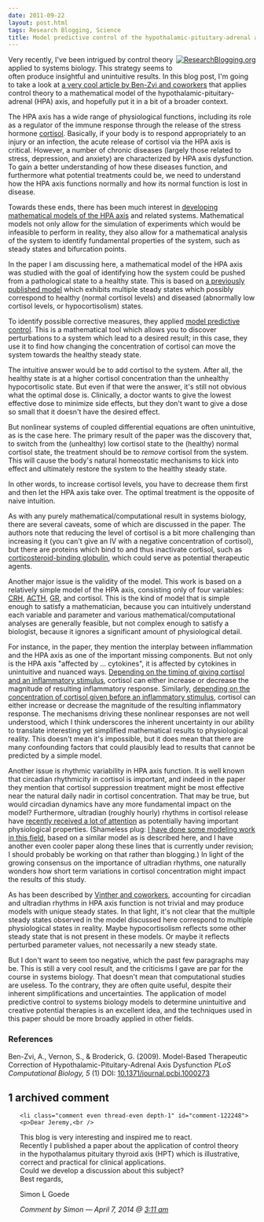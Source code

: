 ```yaml
---
date: 2011-09-22
layout: post.html
tags: Research Blogging, Science
title: Model predictive control of the hypothalamic-pituitary-adrenal axis
---
```


<div style="float:right; padding: 0 0 5px 5px;"><a href="http://www.researchblogging.org"><img style="border:0;" src="/files/icons/rb2_large_gray.png" alt="ResearchBlogging.org" /></a></a></div>

<p>Very recently, I've been intrigued by control theory applied to systems biology. This strategy seems to often produce insightful and unintuitive results. In this blog post, I'm going to take a look at <a href="http://dx.doi.org/10.1371/journal.pcbi.1000273">a very cool article by Ben-Zvi and coworkers</a> that applies control theory to a mathematical model of the hypothalamic-pituitary-adrenal (HPA) axis, and hopefully put it in a bit of a broader context.</p>

<!--more-->

<p>The HPA axis has a wide range of physiological functions, including its role as a regulator of the immune response through the release of the stress hormone <a href="http://en.wikipedia.org/wiki/Cortisol">cortisol</a>. Basically, if your body is to respond appropriately to an injury or an infection, the acute release of cortisol via the HPA axis is critical. However, a number of chronic diseases (largely those related to stress, depression, and anxiety) are characterized by HPA axis dysfunction. To gain a better understanding of how these diseases function, and furthermore what potential treatments could be, we need to understand how the HPA axis functions normally and how its normal function is lost in disease.</p>

<p>Towards these ends, there has been much interest in <a href="http://scholar.google.com/scholar?q=%22mathematical+model%22+%22hpa+axis%22">developing mathematical models of the HPA axis</a> and related systems. Mathematical models not only allow for the simulation of experiments which would be infeasible to perform in reality, they also allow for a mathematical analysis of the system to identify fundamental properties of the system, such as steady states and bifurcation points.</p>

<p>In the paper I am discussing here, a mathematical model of the HPA axis was studied with the goal of identifying how the system could be pushed from a pathological state to a healthy state. This is based on <a href="http://dx.doi.org/10.1186/1742-4682-4-8">a previously published model</a> which exhibits multiple steady states which possibly correspond to healthy (normal cortisol levels) and diseased (abnormally low cortisol levels, or hypocortisolism) states.</p>

<p>To identify possible corrective measures, they applied <a href="http://en.wikipedia.org/wiki/Model_predictive_control">model predictive control</a>. This is a mathematical tool which allows you to discover perturbations to a system which lead to a desired result; in this case, they use it to find how changing the concentration of cortisol can move the system towards the healthy steady state.<p>

<p>The intuitive answer would be to add cortisol to the system. After all, the healthy state is at a higher cortisol concentration than the unhealthy hypocortisolic state. But even if that were the answer, it's still not obvious what the optimal dose is. Clinically, a doctor wants to give the lowest effective dose to minimize side effects, but they don't want to give a dose so small that it doesn't have the desired effect.</p>

<p>But nonlinear systems of coupled differential equations are often unintuitive, as is the case here. The primary result of the paper was the discovery that, to switch from the (unhealthy) low cortisol state to the (healthy) normal cortisol state, the treatment should be to <i>remove</i> cortisol from the system. This will cause the body's natural homeostatic mechanisms to kick into effect and ultimately restore the system to the healthy steady state.</p>

<p>In other words, to increase cortisol levels, you have to decrease them first and then let the HPA axis take over. The optimal treatment is the opposite of naive intuition.</p>

<p>As with any purely mathematical/computational result in systems biology, there are several caveats, some of which are discussed in the paper. The authors note that reducing the level of cortisol is a bit more challenging than increasing it (you can't give an IV with a negative concentration of cortisol), but there are proteins which bind to and thus inactivate cortisol, such as <a href="http://en.wikipedia.org/wiki/Transcortin">corticosteroid-binding globulin</a>, which could serve as potential therapeutic agents.</p>

<p>Another major issue is the validity of the model. This work is based on a relatively simple model of the HPA axis, consisting only of four variables: <a href="http://en.wikipedia.org/wiki/Corticotropin-releasing_hormone">CRH</a>, <a href="http://en.wikipedia.org/wiki/Adrenocorticotropic_hormone">ACTH</a>, <a href="http://en.wikipedia.org/wiki/Glucocorticoid_receptor">GR</a>, and cortisol. This is the kind of model that is simple enough to satisfy a mathematician, because you can intuitively understand each variable and parameter and various mathematical/computational analyses are generally feasible, but not complex enough to satisfy a biologist, because it ignores a significant amount of physiological detail.</p>

<p>For instance, in the paper, they mention the interplay between inflammation and the HPA axis as one of the important missing components. But not only is the HPA axis "affected by ... cytokines", it is affected by cytokines in unintuitive and nuanced ways. <a href="http://www.ncbi.nlm.nih.gov/pubmed/8436830">Depending on the timing of giving cortisol and an inflammatory stimulus</a>, cortisol can either increase or decrease the magnitude of resulting inflammatory response. Similarly, <a href="http://dx.doi.org/10.1097/CCM.0b013e3181a592b3">depending on the concentration of cortisol given before an inflammatory stimulus</a>, cortisol can either increase or decrease the magnitude of the resulting inflammatory response. The mechanisms driving these nonlinear responses are not well understood, which I think underscores the inherent uncertainty in our ability to translate interesting yet simplified mathematical results to physiological reality. This doesn't mean it's impossible, but it does mean that there are many confounding factors that could plausibly lead to results that cannot be predicted by a simple model.</p>

<p>Another issue is rhythmic variability in HPA axis function. It is well known that circadian rhythmicity in cortisol is important, and indeed in the paper they mention that cortisol suppression treatment might be most effective near the natural daily nadir in cortisol concentration. That may be true, but would circadian dynamics have any more fundamental impact on the model? Furthermore, ultradian (roughly hourly) rhythms in cortisol release have <a href="http://dx.doi.org/10.1038/nrn2914">recently received a lot of attention</a> as potentially having important physiological properties. (Shameless plug: <a href="http://dx.doi.org/10.1109/TBME.2011.2162236">I have done some modeling work in this field</a>, based on a similar model as is described here, and I have another even cooler paper along these lines that is currently under revision; I should probably be working on that rather than blogging.) In light of the growing consensus on the importance of ultradian rhythms, one naturally wonders how short term variations in cortisol concentration might impact the results of this study.</p>

<p>As has been described by <a href="http://dx.doi.org/10.1007/s00285-010-0384-2">Vinther and coworkers</a>, accounting for circadian and ultradian rhythms in HPA axis function is not trivial and may produce models with unique steady states. In that light, it's not clear that the multiple steady states observed in the model discussed here correspond to multiple physiological states in reality. Maybe hypocortisolism reflects some other steady state that is not present in these models. Or maybe it reflects perturbed parameter values, not necessarily a new steady state.</p>

<p>But I don't want to seem too negative, which the past few paragraphs may be. This is still a very cool result, and the criticisms I gave are par for the course in systems biology. That doesn't mean that computational studies are useless. To the contrary, they are often quite useful, despite their inherent simplifications and uncertainties. The application of model predictive control to systems biology models to determine unintuitive and creative potential therapies is an excellent idea, and the techniques used in this paper should be more broadly applied in other fields.</p>

<h3>References</h3>

<p>
<span class="Z3988" title="ctx_ver=Z39.88-2004&rft_val_fmt=info%3Aofi%2Ffmt%3Akev%3Amtx%3Ajournal&rft.jtitle=PLoS+Computational+Biology&rft_id=info%3Adoi%2F10.1371%2Fjournal.pcbi.1000273&rfr_id=info%3Asid%2Fresearchblogging.org&rft.atitle=Model-Based+Therapeutic+Correction+of+Hypothalamic-Pituitary-Adrenal+Axis+Dysfunction&rft.issn=1553-7358&rft.date=2009&rft.volume=5&rft.issue=1&rft.spage=0&rft.epage=&rft.artnum=http%3A%2F%2Fdx.plos.org%2F10.1371%2Fjournal.pcbi.1000273&rft.au=Ben-Zvi%2C+A.&rft.au=Vernon%2C+S.&rft.au=Broderick%2C+G.&rfe_dat=bpr3.included=1;bpr3.tags=Biology%2CBiomedical+Engineering%2C+Computational+Biology%2C+Systems+Biology">Ben-Zvi, A., Vernon, S., & Broderick, G. (2009). Model-Based Therapeutic Correction of Hypothalamic-Pituitary-Adrenal Axis Dysfunction <span style="font-style: italic;">PLoS Computational Biology, 5</span> (1) DOI: <a rev="review" href="http://dx.doi.org/10.1371/journal.pcbi.1000273">10.1371/journal.pcbi.1000273</a></span>
</p>

<h2 id="comments">1 archived comment</h2>

<ol id="commentlist">

    <li class="comment even thread-even depth-1" id="comment-122248">
    <p>Dear Jeremy,<br />
This blog is very interesting and inspired me to react.<br />
Recently I published a paper about the application of control theory<br />
in the hypothalamus pituitary thyroid axis (HPT) which is illustrative,<br />
correct and practical for clinical applications.<br />
Could we develop a discussion about this subject?<br />
Best regards,</p>
<p>Simon L Goede</p>
    <p><cite>Comment by Simon &#8212; April 7, 2014 @ <a href="#comment-122248">3:11 am</a></cite> </p>
    </li>


</ol>
